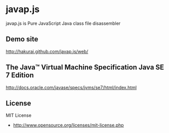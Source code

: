 # javap.js

javap.js is Pure JavaScript Java class file disassembler

## Demo site

http://hakurai.github.com/javap.js/web/

## The Java™ Virtual Machine Specification Java SE 7 Edition

http://docs.oracle.com/javase/specs/jvms/se7/html/index.html

## License

MIT License

* http://www.opensource.org/licenses/mit-license.php